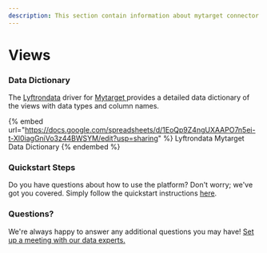 ```yaml
---
description: This section contain information about mytarget connector views information
---
```


# Views

### Data Dictionary

The [Lyftrondata](https://www.lyftrondata.com/) driver for [Mytarget](https://www.lyftrondata.com/integration/Mytarget/)[ ](https://www.lyftrondata.com/integration/mytarget/)provides a detailed data dictionary of the views with data types and column names.

{% embed url="https://docs.google.com/spreadsheets/d/1EoQp9Z4ngUXAAPO7n5ei-t-Xl0iagGniVo3z44BWSYM/edit?usp=sharing" %}
Lyftrondata Mytarget Data Dictionary
{% endembed %}

### Quickstart Steps

Do you have questions about how to use the platform? Don't worry; we've got you covered. Simply follow the quickstart instructions [here](../../../../quickstart-steps.md).

### Questions? <a href="#questions" id="questions"></a>

We're always happy to answer any additional questions you may have! [Set up a meeting with our data experts.](https://www.lyftrondata.com/book-a-meeting/)


